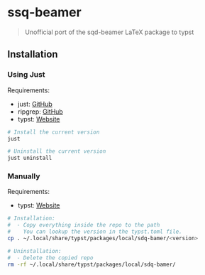 # ssq-beamer
> Unofficial port of the sqd-beamer LaTeX package to typst

## Installation

### Using Just
Requirements:
- just: [GitHub](https://github.com/casey/just)
- ripgrep: [GitHub](https://github.com/BurntSushi/ripgrep)
- typst: [Website](https://typst.app/)

```sh
# Install the current version
just

# Uninstall the current version
just uninstall
```

### Manually
Requirements:
- typst: [Website](https://typst.app/)

```sh
# Installation: 
#  - Copy everything inside the repo to the path
#    You can lookup the version in the typst.toml file.
cp . ~/.local/share/typst/packages/local/sdq-bamer/<version>

# Uninstallation:
#  - Delete the copied repo
rm -rf ~/.local/share/typst/packages/local/sdq-bamer/
```

